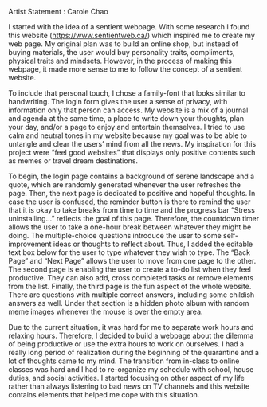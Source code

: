 Artist Statement : Carole Chao

  I started with the idea of a sentient webpage. With some research I found this website (https://www.sentientweb.ca/) which inspired me to create my web page. My original plan was to build an online shop, but instead of buying materials, the user would buy personality traits, compliments, physical traits and mindsets. However, in the process of making this webpage, it made more sense to me to follow the concept of a sentient website.

  To include that personal touch, I chose a family-font that looks similar to handwriting. The login form gives the user a sense of privacy, with information only that person can access. My website is a mix of a journal and agenda at the same time, a place to write down your thoughts, plan your day, and/or a page to enjoy and entertain themselves. I tried to use calm and neutral tones in my website because my goal was to be able to untangle and clear the users’ mind from all the news. My inspiration for this project were “feel good websites” that displays only positive contents such as memes or travel dream destinations.
  
  To begin, the login page contains a background of serene landscape and a quote, which are randomly generated whenever the user refreshes the page. Then, the next page is dedicated to positive and hopeful thoughts. In case the user is confused, the reminder button is there to remind the user that it is okay to take breaks from time to time and the progress bar “Stress uninstalling…” reflects the goal of this page. Therefore, the countdown timer allows the user to take a one-hour break between whatever they might be doing. The multiple-choice questions introduce the user to some self-improvement ideas or thoughts to reflect about. Thus, I added the editable text box below for the user to type whatever they wish to type. The “Back Page” and “Next Page” allows the user to move from one page to the other. The second page is enabling the user to create a to-do list when they feel productive. They can also add, cross completed tasks or remove elements from the list. Finally, the third page is the fun aspect of the whole website. There are questions with multiple correct answers, including some childish answers as well. Under that section is a hidden photo album with random meme images whenever the mouse is over the empty area.
  
  Due to the current situation, it was hard for me to separate work hours and relaxing hours. Therefore, I decided to build a webpage about the dilemma of being productive or use the extra hours to work on ourselves. I had a really long period of realization during the beginning of the quarantine and a lot of thoughts came to my mind. The transition from in-class to online classes was hard and I had to re-organize my schedule with school, house duties, and social activities. I started focusing on other aspect of my life rather than always listening to bad news on TV channels and this website contains elements that helped me cope with this situation.
  
  
